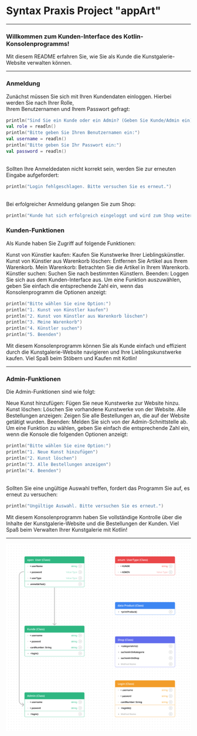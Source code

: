 # Syntax Praxis Project "appArt"
___
### Willkommen zum Kunden-Interface des Kotlin-Konsolenprogramms!
Mit diesem README erfahren Sie, wie Sie als Kunde die Kunstgalerie-Website verwalten können.
___
### Anmeldung
Zunächst müssen Sie sich mit Ihren Kundendaten einloggen. Hierbei werden Sie nach Ihrer Rolle,<br>
Ihrem Benutzernamen und Ihrem Passwort gefragt:
<br>

```Kotlin
println("Sind Sie ein Kunde oder ein Admin? (Geben Sie Kunde/Admin ein):")
val role = readln()
println("Bitte geben Sie Ihren Benutzernamen ein:")
val username = readln()
println("Bitte geben Sie Ihr Passwort ein:")
val password = readln()
```
<br>
Sollten Ihre Anmeldedaten nicht korrekt sein, werden Sie zur erneuten Eingabe aufgefordert:

```Kotlin
println("Login fehlgeschlagen. Bitte versuchen Sie es erneut.")
```

<br>
Bei erfolgreicher Anmeldung gelangen Sie zum Shop:

```Kotlin
println("Kunde hat sich erfolgreich eingeloggt und wird zum Shop weitergeleitet.")
```
### Kunden-Funktionen
Als Kunde haben Sie Zugriff auf folgende Funktionen:

Kunst von Künstler kaufen: Kaufen Sie Kunstwerke Ihrer Lieblingskünstler.
Kunst von Künstler aus Warenkorb löschen: Entfernen Sie Artikel aus Ihrem Warenkorb.
Mein Warenkorb: Betrachten Sie die Artikel in Ihrem Warenkorb.
Künstler suchen: Suchen Sie nach bestimmten Künstlern.
Beenden: Loggen Sie sich aus dem Kunden-Interface aus.
Um eine Funktion auszuwählen, geben Sie einfach die entsprechende Zahl ein,
wenn das Konsolenprogramm die Optionen anzeigt:

```Kotlin
println("Bitte wählen Sie eine Option:")
println("1. Kunst von Künstler kaufen")
println("2. Kunst von Künstler aus Warenkorb löschen")
println("3. Meine Warenkorb")
println("4. Künstler suchen")
println("5. Beenden")
```

Mit diesem Konsolenprogramm können Sie als Kunde einfach und effizient
durch die Kunstgalerie-Website navigieren und Ihre Lieblingskunstwerke kaufen.
Viel Spaß beim Stöbern und Kaufen mit Kotlin!
____

### Admin-Funktionen
Die Admin-Funktionen sind wie folgt:

Neue Kunst hinzufügen: Fügen Sie neue Kunstwerke zur Website hinzu.
Kunst löschen: Löschen Sie vorhandene Kunstwerke von der Website.
Alle Bestellungen anzeigen: Zeigen Sie alle Bestellungen an, die auf der Website getätigt wurden.
Beenden: Melden Sie sich von der Admin-Schnittstelle ab.
Um eine Funktion zu wählen, geben Sie einfach die entsprechende Zahl ein, 
wenn die Konsole die folgenden Optionen anzeigt:

```Kotlin
println("Bitte wählen Sie eine Option:")
println("1. Neue Kunst hinzufügen")
println("2. Kunst löschen")
println("3. Alle Bestellungen anzeigen")
println("4. Beenden")
```
<br>
Sollten Sie eine ungültige Auswahl treffen, fordert das Programm Sie auf, es erneut zu versuchen:

```Kotlin
println("Ungültige Auswahl. Bitte versuchen Sie es erneut.")
```
Mit diesem Konsolenprogramm haben Sie vollständige Kontrolle über die Inhalte 
der Kunstgalerie-Website und die Bestellungen der Kunden.
Viel Spaß beim Verwalten Ihrer Kunstgalerie mit Kotlin!


____

![Class Diagram](Praxis.png)
